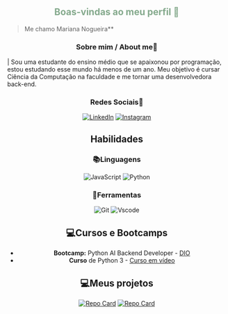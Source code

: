 <h2 align="center", style="color: #84a98c"> Boas-vindas ao meu perfil 💙 </h2>

> Me chamo Mariana Nogueira**

<h3 align="center", > Sobre mim / About me🤠</h3>

| Sou uma estudante do ensino médio que se apaixonou por programação, estou estudando esse mundo há menos de um ano. Meu objetivo é cursar Ciência da Computação na faculdade e me tornar uma desenvolvedora back-end.

<h3 align="center"> Redes Sociais🤝</h3>

<div align="center">

[![LinkedIn](https://img.shields.io/badge/LinkedIn-0077B5?style=for-the-badge&logo=linkedin&logoColor=white)](https://www.linkedin.com/in/mariananneves/) 
[![Instagram](https://img.shields.io/badge/-Instagram-%23E4405F?style=for-the-badge&logo=instagram&logoColor=white)](https://www.instagram.com/mariwnog/)
</div>

<h2 align="center"> Habilidades</h2>
<h3 align="center"> 📚Linguagens</h3>

<div align="center"> 

![JavaScript](https://img.shields.io/badge/JavaScript-F7DF1E?style=for-the-badge&logo=javascript&logoColor=black)
![Python](https://img.shields.io/badge/python-3670A0?style=for-the-badge&logo=python&logoColor=ffdd54)
</div>

<h3 align="center"> 🔨Ferramentas</h3>

<div align="center">

![Git](https://img.shields.io/badge/GIT-E44C30?style=for-the-badge&logo=git&logoColor=white)
![Vscode](https://img.shields.io/badge/Vscode-007ACC?style=for-the-badge&logo=visual-studio-code&logoColor=white)
</div>

<h2 align="center"> 💻Cursos e Bootcamps</h2>

<div align="center">

- **Bootcamp:** Python AI Backend Developer - [DIO](https://web.dio.me/)
- **Curso** de Python 3 - [Curso em vídeo](https://www.cursoemvideo.com)
</div>

<h2 align="center"> 💻Meus projetos</h2>

<div align="center">

[![Repo Card](https://github-readme-stats.vercel.app/api/pin/?username=marinogne&repo=recomendador-de-filmes&bg_color=84a98c&border_color=2f3e46&show_icons=true&icon_color=354f52&title_color=354f52&text_color=2f3e46)](https://github.com/marinogne/recomendador-de-filmes)
[![Repo Card](https://github-readme-stats.vercel.app/api/pin/?username=marinogne&repo=double-ping-pong&bg_color=84a98c&border_color=2f3e46&show_icons=true&icon_color=354f52&title_color=354f52&text_color=2f3e46)](https://github.com/marinogne/double-ping-pong)
</div>
